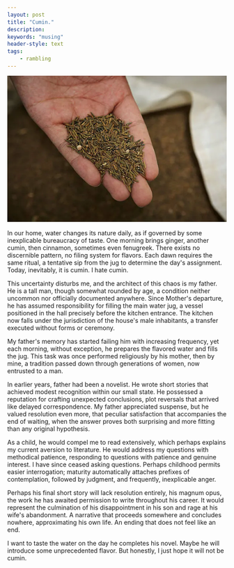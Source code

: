 ```yaml
---
layout: post
title: "Cumin."
description:  
keywords: "musing"
header-style: text
tags:
    - rambling
---
```


![Cumin](/img/in-post/cumin.png)


In our home, water changes its nature daily, as if governed by some inexplicable bureaucracy of taste. One morning brings ginger, another cumin, then cinnamon, sometimes even fenugreek. There exists no discernible pattern, no filing system for flavors. Each dawn requires the same ritual, a tentative sip from the jug to determine the day's assignment. Today, inevitably, it is cumin. I hate cumin.

This uncertainty disturbs me, and the architect of this chaos is my father. He is a tall man, though somewhat rounded by age, a condition neither uncommon nor officially documented anywhere. Since Mother's departure, he has assumed responsibility for filling the main water jug, a vessel positioned in the hall precisely before the kitchen entrance. The kitchen now falls under the jurisdiction of the house's male inhabitants, a transfer executed without forms or ceremony.

My father's memory has started failing him with increasing frequency, yet each morning, without exception, he prepares the flavored water and fills the jug. This task was once performed religiously by his mother, then by mine, a tradition passed down through generations of women, now entrusted to a man.

In earlier years, father had been a novelist. He wrote short stories that achieved modest recognition within our small state. He possessed a reputation for crafting unexpected conclusions, plot reversals that arrived like delayed correspondence. My father appreciated suspense, but he valued resolution even more, that peculiar satisfaction that accompanies the end of waiting, when the answer proves both surprising and more fitting than any original hypothesis.

As a child, he would compel me to read extensively, which perhaps explains my current aversion to literature. He would address my questions with methodical patience, responding to questions with patience and genuine interest. I have since ceased asking questions. Perhaps childhood permits easier interrogation; maturity automatically attaches prefixes of contemplation, followed by judgment, and frequently, inexplicable anger.

Perhaps his final short story will lack resolution entirely, his magnum opus, the work he has awaited permission to write throughout his career. It would represent the culmination of his disappointment in his son and rage at his wife's abandonment. A narrative that proceeds somewhere and concludes nowhere, approximating his own life. An ending that does not feel like an end.

I want to taste the water on the day he completes his novel. Maybe he will introduce some unprecedented flavor. But honestly, I just hope it will not be cumin.
